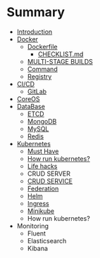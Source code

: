 # Summary

* [Introduction](README.md)
* [Docker](docker.md)
  * [Dockerfile](docker/dockerfile.md)
    * [CHECKLIST.md](docker/dockerfile/checklistmd.md)
  * [MULTI-STAGE BUILDS](docker/multi-stage-builds.md)
  * [Command](docker/command.md)
  * [Registry](docker/registry.md)
* [CI/CD](structure-project.md)
  * [GitLab](structure-project/gitlab.md)
* [CoreOS](coreos.md)
* [DataBase](database.md)
  * [ETCD](etcd.md)
  * [MongoDB](mongodb.md)
  * [MySQL](mysql.md)
  * [Redis](redis.md)
* [Kubernetes](kubernetes.md)
  * [Must Have](kubernetes/must-have.md)
  * [How run kubernetes?](kubernetes/how-run-kubernetes.md)
  * [Life hacks](kubernetes/life-hacks.md)
  * CRUD SERVER
  * [CRUD SERVICE](kubernetes/crud-service.md)
  * [Federation](kubernetes/federation.md)
  * [Helm](kubernetes/helm.md)
  * [Ingress](kubernetes/ingress.md)
  * [Minikube](kubernetes/minikube.md)
  * How run kubernetes?
* Monitoring
  * Fluent
  * Elasticsearch
  * Kibana

